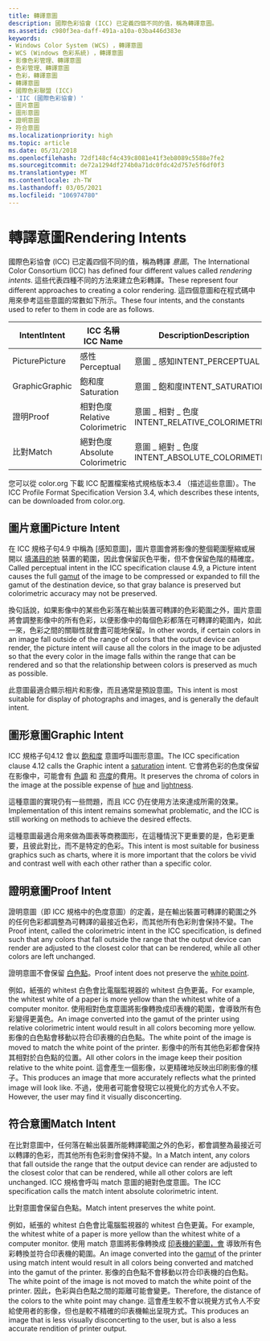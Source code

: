 ```yaml
---
title: 轉譯意圖
description: 國際色彩協會 (ICC) 已定義四個不同的值，稱為轉譯意圖。
ms.assetid: c980f3ea-daff-491a-a10a-03ba446d383e
keywords:
- Windows Color System (WCS) ，轉譯意圖
- WCS (Windows 色彩系統) ，轉譯意圖
- 影像色彩管理、轉譯意圖
- 色彩管理、轉譯意圖
- 色彩，轉譯意圖
- 轉譯意圖
- 國際色彩聯盟 (ICC)
- 'IIC (國際色彩協會) '
- 圖片意圖
- 圖形意圖
- 證明意圖
- 符合意圖
ms.localizationpriority: high
ms.topic: article
ms.date: 05/31/2018
ms.openlocfilehash: 72df148cf4c439c8081e41f3eb8089c5588e7fe2
ms.sourcegitcommit: de72a1294df274b0a71dc0fdc42d757e5f6df0f3
ms.translationtype: MT
ms.contentlocale: zh-TW
ms.lasthandoff: 03/05/2021
ms.locfileid: "106974780"
---
```

# <a name="rendering-intents"></a><span data-ttu-id="52028-115">轉譯意圖</span><span class="sxs-lookup"><span data-stu-id="52028-115">Rendering Intents</span></span>

<span data-ttu-id="52028-116">國際色彩協會 (ICC) 已定義四個不同的值，稱為轉譯 *意圖*。</span><span class="sxs-lookup"><span data-stu-id="52028-116">The International Color Consortium (ICC) has defined four different values called *rendering intents*.</span></span> <span data-ttu-id="52028-117">這些代表四種不同的方法來建立色彩轉譯。</span><span class="sxs-lookup"><span data-stu-id="52028-117">These represent four different approaches to creating a color rendering.</span></span> <span data-ttu-id="52028-118">這四個意圖和在程式碼中用來參考這些意圖的常數如下所示。</span><span class="sxs-lookup"><span data-stu-id="52028-118">These four intents, and the constants used to refer to them in code are as follows.</span></span>



| <span data-ttu-id="52028-119">Intent</span><span class="sxs-lookup"><span data-stu-id="52028-119">Intent</span></span>                            | <span data-ttu-id="52028-120">ICC 名稱</span><span class="sxs-lookup"><span data-stu-id="52028-120">ICC Name</span></span>              | <span data-ttu-id="52028-121">Description</span><span class="sxs-lookup"><span data-stu-id="52028-121">Description</span></span>                    |
|-----------------------------------|-----------------------|--------------------------------|
| <span data-ttu-id="52028-122">Picture</span><span class="sxs-lookup"><span data-stu-id="52028-122">Picture</span></span> | <span data-ttu-id="52028-123">感性</span><span class="sxs-lookup"><span data-stu-id="52028-123">Perceptual</span></span>            | <span data-ttu-id="52028-124">意圖 \_ 感知</span><span class="sxs-lookup"><span data-stu-id="52028-124">INTENT\_PERCEPTUAL</span></span>             |
| <span data-ttu-id="52028-125">Graphic</span><span class="sxs-lookup"><span data-stu-id="52028-125">Graphic</span></span> | <span data-ttu-id="52028-126">飽和度</span><span class="sxs-lookup"><span data-stu-id="52028-126">Saturation</span></span>            | <span data-ttu-id="52028-127">意圖 \_ 飽和度</span><span class="sxs-lookup"><span data-stu-id="52028-127">INTENT\_SATURATION</span></span>             |
| <span data-ttu-id="52028-128">證明</span><span class="sxs-lookup"><span data-stu-id="52028-128">Proof</span></span>     | <span data-ttu-id="52028-129">相對色度</span><span class="sxs-lookup"><span data-stu-id="52028-129">Relative Colorimetric</span></span> | <span data-ttu-id="52028-130">意圖 \_ 相對 \_ 色度</span><span class="sxs-lookup"><span data-stu-id="52028-130">INTENT\_RELATIVE\_COLORIMETRIC</span></span> |
| <span data-ttu-id="52028-131">比對</span><span class="sxs-lookup"><span data-stu-id="52028-131">Match</span></span>     | <span data-ttu-id="52028-132">絕對色度</span><span class="sxs-lookup"><span data-stu-id="52028-132">Absolute Colorimetric</span></span> | <span data-ttu-id="52028-133">意圖 \_ 絕對 \_ 色度</span><span class="sxs-lookup"><span data-stu-id="52028-133">INTENT\_ABSOLUTE\_COLORIMETRIC</span></span> |




 

<span data-ttu-id="52028-134">您可以從 color.org 下載 ICC 配置檔案格式規格版本3.4 （描述這些意圖）。</span><span class="sxs-lookup"><span data-stu-id="52028-134">The ICC Profile Format Specification Version 3.4, which describes these intents, can be downloaded from color.org.</span></span>

## <a name="picture-intent"></a><span data-ttu-id="52028-135">圖片意圖</span><span class="sxs-lookup"><span data-stu-id="52028-135">Picture Intent</span></span>

<span data-ttu-id="52028-136">在 ICC 規格子句4.9 中稱為 [感知意圖]，圖片意圖會將影像的整個範圍壓縮或展開以 [填滿目的地](./g.md) 裝置的範圍，因此會保留灰色平衡，但不會保留色階的精確度。</span><span class="sxs-lookup"><span data-stu-id="52028-136">Called perceptual intent in the ICC specification clause 4.9, a Picture intent causes the full [gamut](./g.md) of the image to be compressed or expanded to fill the gamut of the destination device, so that gray balance is preserved but colorimetric accuracy may not be preserved.</span></span>

<span data-ttu-id="52028-137">換句話說，如果影像中的某些色彩落在輸出裝置可轉譯的色彩範圍之外，圖片意圖將會調整影像中的所有色彩，以便影像中的每個色彩都落在可轉譯的範圍內，如此一來，色彩之間的關聯性就會盡可能地保留。</span><span class="sxs-lookup"><span data-stu-id="52028-137">In other words, if certain colors in an image fall outside of the range of colors that the output device can render, the picture intent will cause all the colors in the image to be adjusted so that the every color in the image falls within the range that can be rendered and so that the relationship between colors is preserved as much as possible.</span></span>

<span data-ttu-id="52028-138">此意圖最適合顯示相片和影像，而且通常是預設意圖。</span><span class="sxs-lookup"><span data-stu-id="52028-138">This intent is most suitable for display of photographs and images, and is generally the default intent.</span></span>

## <a name="graphic-intent"></a><span data-ttu-id="52028-139">圖形意圖</span><span class="sxs-lookup"><span data-stu-id="52028-139">Graphic Intent</span></span>

<span data-ttu-id="52028-140">ICC 規格子句4.12 會以 [飽和度](s.md) 意圖呼叫圖形意圖。</span><span class="sxs-lookup"><span data-stu-id="52028-140">The ICC specification clause 4.12 calls the Graphic intent a [saturation](s.md) intent.</span></span> <span data-ttu-id="52028-141">它會將色彩的色度保留在影像中，可能會有 [色調](h.md) 和 [亮度](l.md)的費用。</span><span class="sxs-lookup"><span data-stu-id="52028-141">It preserves the chroma of colors in the image at the possible expense of [hue](h.md) and [lightness](l.md).</span></span>

<span data-ttu-id="52028-142">這種意圖的實現仍有一些問題，而且 ICC 仍在使用方法來達成所需的效果。</span><span class="sxs-lookup"><span data-stu-id="52028-142">Implementation of this intent remains somewhat problematic, and the ICC is still working on methods to achieve the desired effects.</span></span>

<span data-ttu-id="52028-143">這種意圖最適合用來做為圖表等商務圖形，在這種情況下更重要的是，色彩更重要，且彼此對比，而不是特定的色彩。</span><span class="sxs-lookup"><span data-stu-id="52028-143">This intent is most suitable for business graphics such as charts, where it is more important that the colors be vivid and contrast well with each other rather than a specific color.</span></span>

## <a name="proof-intent"></a><span data-ttu-id="52028-144">證明意圖</span><span class="sxs-lookup"><span data-stu-id="52028-144">Proof Intent</span></span>

<span data-ttu-id="52028-145">證明意圖（即 ICC 規格中的色度意圖）的定義，是在輸出裝置可轉譯的範圍之外的任何色彩都調整為可轉譯的最接近色彩，而其他所有色彩則會保持不變。</span><span class="sxs-lookup"><span data-stu-id="52028-145">The Proof intent, called the colorimetric intent in the ICC specification, is defined such that any colors that fall outside the range that the output device can render are adjusted to the closest color that can be rendered, while all other colors are left unchanged.</span></span>

<span data-ttu-id="52028-146">證明意圖不會保留 [白色點](w.md)。</span><span class="sxs-lookup"><span data-stu-id="52028-146">Proof intent does not preserve the [white point](w.md).</span></span>

<span data-ttu-id="52028-147">例如，紙張的 whitest 白色會比電腦監視器的 whitest 白色更黃。</span><span class="sxs-lookup"><span data-stu-id="52028-147">For example, the whitest white of a paper is more yellow than the whitest white of a computer monitor.</span></span> <span data-ttu-id="52028-148">使用相對色度意圖將影像轉換成印表機的範圍，會導致所有色彩變得更黃色。</span><span class="sxs-lookup"><span data-stu-id="52028-148">An image converted into the gamut of the printer using relative colorimetric intent would result in all colors becoming more yellow.</span></span> <span data-ttu-id="52028-149">影像的白色點會移動以符合印表機的白色點。</span><span class="sxs-lookup"><span data-stu-id="52028-149">The white point of the image is moved to match the white point of the printer.</span></span> <span data-ttu-id="52028-150">影像中的所有其他色彩都會保持其相對於白色點的位置。</span><span class="sxs-lookup"><span data-stu-id="52028-150">All other colors in the image keep their position relative to the white point.</span></span> <span data-ttu-id="52028-151">這會產生一個影像，以更精確地反映出印刷影像的樣子。</span><span class="sxs-lookup"><span data-stu-id="52028-151">This produces an image that more accurately reflects what the printed image will look like.</span></span> <span data-ttu-id="52028-152">不過，使用者可能會發現它以視覺化的方式令人不安。</span><span class="sxs-lookup"><span data-stu-id="52028-152">However, the user may find it visually disconcerting.</span></span>

## <a name="match-intent"></a><span data-ttu-id="52028-153">符合意圖</span><span class="sxs-lookup"><span data-stu-id="52028-153">Match Intent</span></span>

<span data-ttu-id="52028-154">在比對意圖中，任何落在輸出裝置所能轉譯範圍之外的色彩，都會調整為最接近可以轉譯的色彩，而其他所有色彩則會保持不變。</span><span class="sxs-lookup"><span data-stu-id="52028-154">In a Match intent, any colors that fall outside the range that the output device can render are adjusted to the closest color that can be rendered, while all other colors are left unchanged.</span></span> <span data-ttu-id="52028-155">ICC 規格會呼叫 match 意圖的絕對色度意圖。</span><span class="sxs-lookup"><span data-stu-id="52028-155">The ICC specification calls the match intent absolute colorimetric intent.</span></span>

<span data-ttu-id="52028-156">比對意圖會保留白色點。</span><span class="sxs-lookup"><span data-stu-id="52028-156">Match intent preserves the white point.</span></span>

<span data-ttu-id="52028-157">例如，紙張的 whitest 白色會比電腦監視器的 whitest 白色更黃。</span><span class="sxs-lookup"><span data-stu-id="52028-157">For example, the whitest white of a paper is more yellow than the whitest white of a computer monitor.</span></span> <span data-ttu-id="52028-158">使用 match 意圖將影像轉換成 [印表機的範圍，會](./g.md) 導致所有色彩轉換並符合印表機的範圍。</span><span class="sxs-lookup"><span data-stu-id="52028-158">An image converted into the [gamut](./g.md) of the printer using match intent would result in all colors being converted and matched into the gamut of the printer.</span></span> <span data-ttu-id="52028-159">影像的白色點不會移動以符合印表機的白色點。</span><span class="sxs-lookup"><span data-stu-id="52028-159">The white point of the image is not moved to match the white point of the printer.</span></span> <span data-ttu-id="52028-160">因此，色彩與白色點之間的距離可能會變更。</span><span class="sxs-lookup"><span data-stu-id="52028-160">Therefore, the distance of the colors to the white point may change.</span></span> <span data-ttu-id="52028-161">這會產生較不會以視覺方式令人不安給使用者的影像，但也是較不精確的印表機輸出呈現方式。</span><span class="sxs-lookup"><span data-stu-id="52028-161">This produces an image that is less visually disconcerting to the user, but is also a less accurate rendition of printer output.</span></span>

 

 